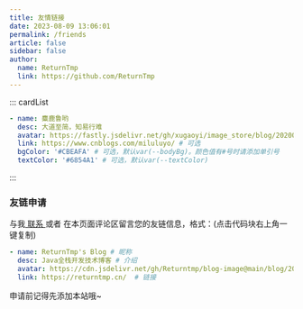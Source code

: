 ```yaml
---
title: 友情链接
date: 2023-08-09 13:06:01
permalink: /friends
article: false
sidebar: false
author:
  name: ReturnTmp
  link: https://github.com/ReturnTmp
---
```


<!--
普通卡片列表容器，可用于友情链接、项目推荐、古诗词展示等。
cardList 后面可跟随一个数字表示每行最多显示多少个，选值范围1~4，默认3。在小屏时会根据屏幕宽度减少每行显示数量。
-->
::: cardList
```yaml
- name: 麋鹿鲁哟
  desc: 大道至简，知易行难
  avatar: https://fastly.jsdelivr.net/gh/xugaoyi/image_store/blog/20200122153807.jpg # 可选
  link: https://www.cnblogs.com/miluluyo/ # 可选
  bgColor: '#CBEAFA' # 可选，默认var(--bodyBg)。颜色值有#号时请添加单引号
  textColor: '#6854A1' # 可选，默认var(--textColor)
```
:::


### 友链申请

与我[ 联系 ](/about/#联系)或者 在本页面评论区留言您的友链信息，格式：(点击代码块右上角一键复制)


```yaml
- name: ReturnTmp's Blog # 昵称
  desc: Java全栈开发技术博客 # 介绍
  avatar: https://cdn.jsdelivr.net/gh/Returntmp/blog-image@main/blog/202308091659663.png # 头像
  link: https://returntmp.cn/  # 链接
```

申请前记得先添加本站哦~
